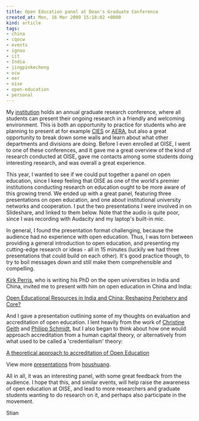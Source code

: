 ```yaml
---
title: Open Education panel at Dean's Graduate Conference
created_at: Mon, 16 Mar 2009 15:18:02 +0000
kind: article
tags:
- china
- cqocw
- events
- ignou
- iit
- India
- jingpinkecheng
- ocw
- oer
- oise
- open-education
- personal
---
```


My [institution](http://www.oise.utoronto.ca) holds an annual graduate
research conference, where all students can present their ongoing
research in a friendly and welcoming environment. This is both an
opportunity to practice for students who are planning to present at for
example [CIES](http://www.tc.edu/cies2009/) or
[AERA](http://www.aera.net/Default.aspx?id=5348), but also a great
opportunity to break down some walls and learn about what other
departments and divisions are doing. Before I even enrolled at OISE, I
went to one of these conferences, and it gave me a great overview of the
kind of research conducted at OISE, gave me contacts among some students
doing interesting research, and was overall a great experience.

This year, I wanted to see if we could put together a panel on open
education, since I keep feeling that OISE as one of the world's premier
institutions conducting research on education ought to be more aware of
this growing trend. We ended up with a great panel, featuring three
presentations on open education, and one about institutional university
networks and cooperation. I put the two presentations I were involved in
on Slideshare, and linked to them below. Note that the audio is quite
poor, since I was recording with Audacity and my laptop's built-in mic.

In general, I found the presentation format challenging, because the
audience had no experience with open education. Thus, I was torn between
providing a general introduction to open education, and presenting my
cutting-edge research or ideas - all in 15 minutes (luckily we had three
presentations that could build on each other). It's good practice
though, to try to boil messages down and still make them comprehensible
and compelling.

[Kirk
Perris](http://cide.oise.utoronto.ca/people/profile_expanded.php?sID=4135),
who is writing his PhD on the open universities in India and China,
invited me to present with him on open education in China and India:

[Open Educational Resources in India and China: Reshaping Periphery and
Core?](http://www.slideshare.net/houshuang/open-educational-resources-in-india-and-china-reshaping-periphery-and-core?type=powerpoint "Open Educational Resources in India and China: Reshaping Periphery and Core?")

And I gave a presentation outlining some of my thoughts on evaluation
and accreditation of open education. I lent heavily from the work of
[Christine Geith](http://www.wikieducator.org/User:Cgeith) and [Philipp
Schmidt](http://www.merit.unu.edu/about/profile.php?id=577), but I also
began to think about how one would approach accreditation from a human
capital theory, or alternatively from what used to be called a
'credentialism' theory:

[A theoretical approach to accreditation of Open
Education](http://www.slideshare.net/houshuang/a-theoretical-approach-to-accreditation-of-open-education?type=presentation "A theoretical approach to accreditation of Open Education")

View more [presentations](http://www.slideshare.net/) from
[houshuang](http://www.slideshare.net/houshuang).

All in all, it was an interesting panel, with some great feedback from
the audience. I hope that this, and similar events, will help raise the
awareness of open education at OISE, and lead to more researchers and
graduate students wanting to do research on it, and perhaps also
participate in the movement.

Stian
